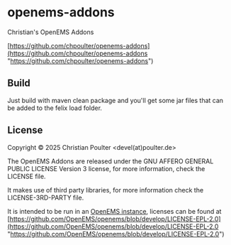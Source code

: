 # openems-addons
Christian's OpenEMS Addons

[https://github.com/chpoulter/openems-addons](https://github.com/chpoulter/openems-addons "https://github.com/chpoulter/openems-addons")

## Build

Just build with maven clean package and you'll get some jar files that can be added to the felix load folder.

## License

Copyright © 2025 Christian Poulter <devel(at)poulter.de>

The OpenEMS Addons are released under the GNU AFFERO GENERAL PUBLIC LICENSE Version 3 license, for more information, check the LICENSE file.

It makes use of third party libraries, for more information check the LICENSE-3RD-PARTY file.

It is intended to be run in an [OpenEMS instance](https://github.com/OpenEMS/openems "OpenEMS instance"), licenses can be found at [https://github.com/OpenEMS/openems/blob/develop/LICENSE-EPL-2.0](https://github.com/OpenEMS/openems/blob/develop/LICENSE-EPL-2.0 "https://github.com/OpenEMS/openems/blob/develop/LICENSE-EPL-2.0")
